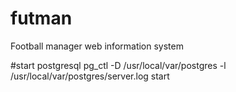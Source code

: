 futman
======

Football manager web information system

#start postgresql
pg_ctl -D /usr/local/var/postgres -l /usr/local/var/postgres/server.log start
